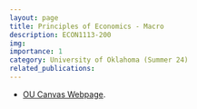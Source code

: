 ```yaml
---
layout: page
title: Principles of Economics - Macro 
description: ECON1113-200
img:
importance: 1
category: University of Oklahoma (Summer 24)
related_publications:
---
```


+ [OU Canvas Webpage](https://canvas.ou.edu/courses/340992).
